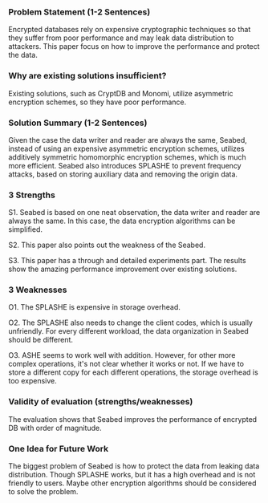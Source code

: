 ### Problem Statement (1-2 Sentences) 

Encrypted databases rely on expensive cryptographic techniques so that they suffer from poor performance and may leak data distribution to attackers. This paper focus on how to improve the performance and protect the data.



### Why are existing solutions insufficient? 

Existing solutions, such as CryptDB and Monomi, utilize asymmetric encryption schemes, so they have poor performance.



### Solution Summary (1-2 Sentences)

Given the case the data writer and reader are always the same, Seabed, instead of using an expensive asymmetric encryption schemes, utilizes additively symmetric homomorphic encryption schemes, which is much more efficient. Seabed also introduces SPLASHE to prevent frequency attacks, based on storing auxiliary data and removing the origin data. 



### 3 Strengths

S1. Seabed is based on one neat observation, the data writer and reader are always the same. In this case, the data encryption algorithms can be simplified.

S2. This paper also points out the weakness of the Seabed.

S3. This paper has a through and detailed experiments part. The results show the amazing performance improvement over existing solutions.



### 3 Weaknesses

O1. The SPLASHE is expensive in storage overhead.

O2. The SPLASHE also needs to change the client codes, which is usually unfriendly. For every different workload, the data organization in Seabed should be different.

O3. ASHE seems to work well with addition. However, for other more complex operations, it's not clear whether it works or not. If we have to store a different copy for each different operations, the storage overhead is too expensive.



### Validity of evaluation (strengths/weaknesses)

The evaluation shows that Seabed improves the performance of encrypted DB with order of magnitude. 



### One Idea for Future Work

The biggest problem of Seabed is how to protect the data from leaking data distribution. Though SPLASHE works, but it has a high overhead and is not friendly to users. Maybe other encryption algorithms should be considered to solve the problem.